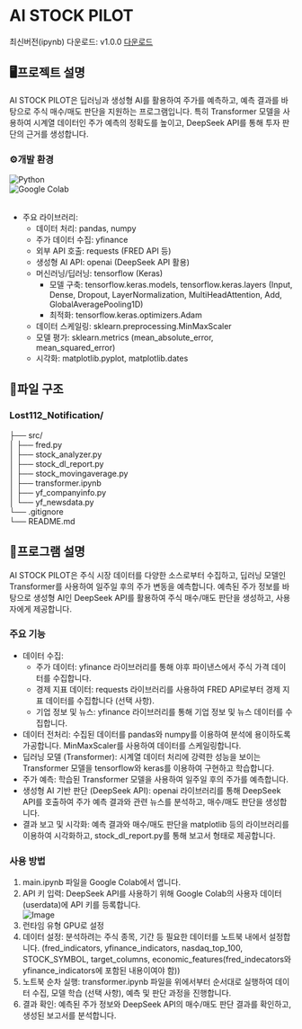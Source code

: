 # AI STOCK PILOT

최신버전(ipynb) 다운로드: v1.0.0  [다운로드]()

## 🖥프로젝트 설명
AI STOCK PILOT은 딥러닝과 생성형 AI를 활용하여 주가를 예측하고, 예측 결과를 바탕으로 주식 매수/매도 판단을 지원하는 프로그램입니다. 특히 Transformer 모델을 사용하여 시계열 데이터인 주가 예측의 정확도를 높이고, DeepSeek API를 통해 투자 판단의 근거를 생성합니다.

### ⚙개발 환경
![Python](https://img.shields.io/badge/python-3670A0?style=for-the-badge&logo=python&logoColor=white)<br/>
![Google Colab](https://img.shields.io/badge/Google%20Colab-%23F9A825.svg?style=for-the-badge&logo=googlecolab&logoColor=white)<br/><br/>
- 주요 라이브러리:
    - 데이터 처리: pandas, numpy
    - 주가 데이터 수집: yfinance
    - 외부 API 호출: requests (FRED API 등)
    - 생성형 AI API: openai (DeepSeek API 활용)
    - 머신러닝/딥러닝: tensorflow (Keras)
        - 모델 구축: tensorflow.keras.models, tensorflow.keras.layers (Input, Dense, Dropout, LayerNormalization, MultiHeadAttention, Add, GlobalAveragePooling1D)
        - 최적화: tensorflow.keras.optimizers.Adam
    - 데이터 스케일링: sklearn.preprocessing.MinMaxScaler
    - 모델 평가: sklearn.metrics (mean_absolute_error, mean_squared_error)
    - 시각화: matplotlib.pyplot, matplotlib.dates

## 📂파일 구조
### Lost112_Notification/
├── src/<br/>
│   ├── fred.py<br/>
│   ├── stock_analyzer.py<br/>
│   ├── stock_dl_report.py<br/>
│   ├── stock_movingaverage.py<br/>
│   ├── transformer.ipynb<br/>
│   ├── yf_companyinfo.py<br/>
│   └── yf_newsdata.py<br/>
└── .gitignore<br/>
└── README.md

## 📌프로그램 설명
AI STOCK PILOT은 주식 시장 데이터를 다양한 소스로부터 수집하고, 딥러닝 모델인 Transformer를 사용하여 일주일 후의 주가 변동을 예측합니다. 예측된 주가 정보를 바탕으로 생성형 AI인 DeepSeek API를 활용하여 주식 매수/매도 판단을 생성하고, 사용자에게 제공합니다.
### 주요 기능
- 데이터 수집:
    - 주가 데이터: yfinance 라이브러리를 통해 야후 파이낸스에서 주식 가격 데이터를 수집합니다.
    - 경제 지표 데이터: requests 라이브러리를 사용하여 FRED API로부터 경제 지표 데이터를 수집합니다 (선택 사항).
    - 기업 정보 및 뉴스: yfinance 라이브러리를 통해 기업 정보 및 뉴스 데이터를 수집합니다.
- 데이터 전처리: 수집된 데이터를 pandas와 numpy를 이용하여 분석에 용이하도록 가공합니다. MinMaxScaler를 사용하여 데이터를 스케일링합니다.
- 딥러닝 모델 (Transformer): 시계열 데이터 처리에 강력한 성능을 보이는 Transformer 모델을 tensorflow와 keras를 이용하여 구현하고 학습합니다.
- 주가 예측: 학습된 Transformer 모델을 사용하여 일주일 후의 주가를 예측합니다.
- 생성형 AI 기반 판단 (DeepSeek API): openai 라이브러리를 통해 DeepSeek API를 호출하여 주가 예측 결과와 관련 뉴스를 분석하고, 매수/매도 판단을 생성합니다.
- 결과 보고 및 시각화: 예측 결과와 매수/매도 판단을 matplotlib 등의 라이브러리를 이용하여 시각화하고, stock_dl_report.py를 통해 보고서 형태로 제공합니다.

### 사용 방법

1. main.ipynb 파일을 Google Colab에서 엽니다.
2. API 키 입력: DeepSeek API를 사용하기 위해 Google Colab의 사용자 데이터 (userdata)에 API 키를 등록합니다.<br/>![Image](https://github.com/user-attachments/assets/05ee8628-661a-47ec-b6c0-be2ac9f6e0dc)
3. 런타임 유형 GPU로 설정
4. 데이터 설정: 분석하려는 주식 종목, 기간 등 필요한 데이터를 노트북 내에서 설정합니다. (fred_indicators, yfinance_indicators, nasdaq_top_100, STOCK_SYMBOL, target_columns, economic_features(fred_indecators와 yfinance_indicators에 포함된 내용이여야 함))
5. 노트북 순차 실행: transformer.ipynb 파일을 위에서부터 순서대로 실행하여 데이터 수집, 모델 학습 (선택 사항), 예측 및 판단 과정을 진행합니다.
6. 결과 확인: 예측된 주가 정보와 DeepSeek API의 매수/매도 판단 결과를 확인하고, 생성된 보고서를 분석합니다.